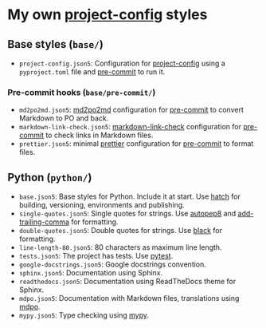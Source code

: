 # My own [project-config] styles

## Base styles (`base/`)

- `project-config.json5`: Configuration for [project-config] using a
  `pyproject.toml` file and [pre-commit] to run it.

### Pre-commit hooks (`base/pre-commit/`)

- `md2po2md.json5`: [md2po2md] configuration for [pre-commit]
  to convert Markdown to PO and back.
- `markdown-link-check.json5`: [markdown-link-check] configuration
  for [pre-commit] to check links in Markdown files.
- `prettier.json5`: minimal [prettier] configuration for [pre-commit] to
  format files.

## Python (`python/`)

- `base.json5`: Base styles for Python. Include it at start. Use [hatch]
  for building, versioning, environments and publishing.
- `single-quotes.json5`: Single quotes for strings. Use [autopep8] and
  [add-trailing-comma] for formatting.
- `double-quotes.json5`: Double quotes for strings. Use [black] for
  formatting.
- `line-length-80.json5`: 80 characters as maximum line length.
- `tests.json5`: The project has tests. Use [pytest].
- `google-docstrings.json5`: Google docstrings convention.
- `sphinx.json5`: Documentation using Sphinx.
- `readthedocs.json5`: Documentation using ReadTheDocs theme for Sphinx.
- `mdpo.json5`: Documentation with Markdown files, translations using [mdpo].
- `mypy.json5`: Type checking using [mypy].

[project-config]: https://github.com/mondeja/project-config
[autopep8]: https://pypi.org/project/autopep8/
[add-trailing-comma]: https://pypi.org/project/add-trailing-comma/
[black]: https://pypi.org/project/black/
[pytest]: https://docs.pytest.org/en/latest/
[mdpo]: https://mondeja.github.io/mdpo/
[mypy]: https://mypy.readthedocs.io/en/latest/
[pre-commit]: https://pre-commit.com
[md2po2md]: https://mondeja.github.io/mdpo/latest/pre-commit-hooks.html#md2po2md
[markdown-link-check]: https://github.com/tcort/markdown-link-check
[prettier]: https://prettier.io
[hatch]: https://hatch.pypa.io/
